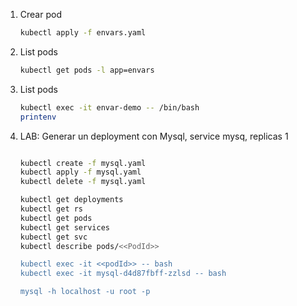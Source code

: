 

1. Crear pod
    ```bash
    kubectl apply -f envars.yaml
    ```

1. List pods
    ```bash
    kubectl get pods -l app=envars
    ```

1. List pods
    ```bash
    kubectl exec -it envar-demo -- /bin/bash
    printenv
    ```

1. LAB: Generar un deployment con Mysql, service mysq, replicas 1
    ```bash
    
    kubectl create -f mysql.yaml
    kubectl apply -f mysql.yaml
    kubectl delete -f mysql.yaml

    kubectl get deployments
    kubectl get rs
    kubectl get pods
    kubectl get services
    kubectl get svc
    kubectl describe pods/<<PodId>>
    
    kubectl exec -it <<podId>> -- bash
    kubectl exec -it mysql-d4d87fbff-zzlsd -- bash
    
    mysql -h localhost -u root -p
    
    ```
